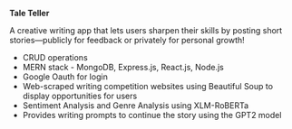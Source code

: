 **Tale Teller**

A creative writing app that lets users sharpen their skills by posting short stories—publicly for feedback or privately for personal growth!

- CRUD operations
- MERN stack - MongoDB, Express.js, React.js, Node.js
- Google Oauth for login
- Web-scraped writing competition websites using Beautiful Soup to display opportunities for users
- Sentiment Analysis and Genre Analysis using XLM-RoBERTa
- Provides writing prompts to continue the story using the GPT2 model
